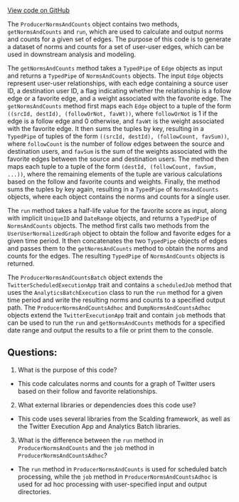 [View code on GitHub](https://github.com/misbahsy/the-algorithm/src/scala/com/twitter/simclusters_v2/scalding/ProducerNormsAndCounts.scala)

The `ProducerNormsAndCounts` object contains two methods, `getNormsAndCounts` and `run`, which are used to calculate and output norms and counts for a given set of edges. The purpose of this code is to generate a dataset of norms and counts for a set of user-user edges, which can be used in downstream analysis and modeling.

The `getNormsAndCounts` method takes a `TypedPipe` of `Edge` objects as input and returns a `TypedPipe` of `NormsAndCounts` objects. The input `Edge` objects represent user-user relationships, with each edge containing a source user ID, a destination user ID, a flag indicating whether the relationship is a follow edge or a favorite edge, and a weight associated with the favorite edge. The `getNormsAndCounts` method first maps each `Edge` object to a tuple of the form `((srcId, destId), (followOrNot, favWt))`, where `followOrNot` is 1 if the edge is a follow edge and 0 otherwise, and `favWt` is the weight associated with the favorite edge. It then sums the tuples by key, resulting in a `TypedPipe` of tuples of the form `((srcId, destId), (followCount, favSum))`, where `followCount` is the number of follow edges between the source and destination users, and `favSum` is the sum of the weights associated with the favorite edges between the source and destination users. The method then maps each tuple to a tuple of the form `(destId, (followCount, favSum, ...))`, where the remaining elements of the tuple are various calculations based on the follow and favorite counts and weights. Finally, the method sums the tuples by key again, resulting in a `TypedPipe` of `NormsAndCounts` objects, where each object contains the norms and counts for a single user.

The `run` method takes a half-life value for the favorite score as input, along with implicit `UniqueID` and `DateRange` objects, and returns a `TypedPipe` of `NormsAndCounts` objects. The method first calls two methods from the `UserUserNormalizedGraph` object to obtain the follow and favorite edges for a given time period. It then concatenates the two `TypedPipe` objects of edges and passes them to the `getNormsAndCounts` method to obtain the norms and counts for the edges. The resulting `TypedPipe` of `NormsAndCounts` objects is returned.

The `ProducerNormsAndCountsBatch` object extends the `TwitterScheduledExecutionApp` trait and contains a `scheduledJob` method that uses the `AnalyticsBatchExecution` class to run the `run` method for a given time period and write the resulting norms and counts to a specified output path. The `ProducerNormsAndCountsAdhoc` and `DumpNormsAndCountsAdhoc` objects extend the `TwitterExecutionApp` trait and contain `job` methods that can be used to run the `run` and `getNormsAndCounts` methods for a specified date range and output the results to a file or print them to the console.
## Questions: 
 1. What is the purpose of this code?
- This code calculates norms and counts for a graph of Twitter users based on their follow and favorite relationships.

2. What external libraries or dependencies does this code use?
- This code uses several libraries from the Scalding framework, as well as the Twitter Execution App and Analytics Batch libraries.

3. What is the difference between the `run` method in `ProducerNormsAndCounts` and the `job` method in `ProducerNormsAndCountsAdhoc`?
- The `run` method in `ProducerNormsAndCounts` is used for scheduled batch processing, while the `job` method in `ProducerNormsAndCountsAdhoc` is used for ad hoc processing with user-specified input and output directories.